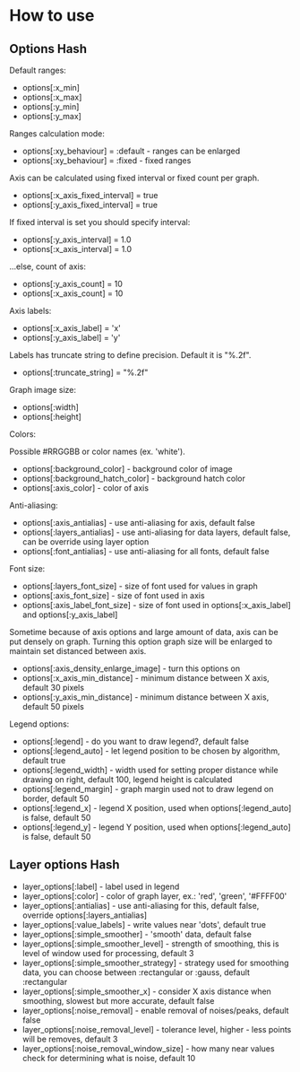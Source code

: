 How to use
==========



Options Hash
-------------

Default ranges:

* options[:x_min]
* options[:x_max]
* options[:y_min]
* options[:y_max]

Ranges calculation mode:

* options[:xy_behaviour] = :default - ranges can be enlarged
* options[:xy_behaviour] = :fixed - fixed ranges

Axis can be calculated using fixed interval or fixed count per graph.

* options[:x_axis_fixed_interval] = true
* options[:y_axis_fixed_interval] = true

If fixed interval is set you should specify interval:

* options[:y_axis_interval] = 1.0
* options[:x_axis_interval] = 1.0

...else, count of axis:

* options[:y_axis_count] = 10
* options[:x_axis_count] = 10

Axis labels:

* options[:x_axis_label] = 'x'
* options[:y_axis_label] = 'y'


Labels has truncate string to define precision. Default it is "%.2f".

* options[:truncate_string] = "%.2f"

Graph image size:

* options[:width]
* options[:height]

Colors:

Possible #RRGGBB or color names (ex. 'white').

* options[:background_color] - background color of image
* options[:background_hatch_color] - background hatch color
* options[:axis_color] - color of axis

Anti-aliasing:

* options[:axis_antialias] - use anti-aliasing for axis, default false
* options[:layers_antialias] - use anti-aliasing for data layers, default false, can be override using layer option
* options[:font_antialias] - use anti-aliasing for all fonts, default false

Font size:

* options[:layers_font_size] - size of font used for values in graph
* options[:axis_font_size] - size of font used in axis
* options[:axis_label_font_size] - size of font used in options[:x_axis_label] and options[:y_axis_label]

Sometime because of axis options and large amount of data, axis can be put densely on graph. Turning this option graph
size will be enlarged to maintain set distanced between axis.

* options[:axis_density_enlarge_image] - turn this options on
* options[:x_axis_min_distance] - minimum distance between X axis, default 30 pixels
* options[:y_axis_min_distance] - minimum distance between X axis, default 50 pixels

Legend options:

* options[:legend] - do you want to draw legend?, default false
* options[:legend_auto] - let legend position to be chosen by algorithm, default true
* options[:legend_width] - width used for setting proper distance while drawing on right, default 100, legend height is calculated
* options[:legend_margin] - graph margin used not to draw legend on border, default 50
* options[:legend_x] - legend X position, used when options[:legend_auto] is false, default 50
* options[:legend_y] - legend Y position, used when options[:legend_auto] is false, default 50


Layer options Hash
------------------

* layer_options[:label] - label used in legend
* layer_options[:color] - color of graph layer, ex.: 'red', 'green', '#FFFF00'
* layer_options[:antialias] - use anti-aliasing for this, default false, override options[:layers_antialias]
* layer_options[:value_labels] - write values near 'dots', default true
* layer_options[:simple_smoother] - 'smooth' data, default false
* layer_options[:simple_smoother_level] - strength of smoothing, this is level of window used for processing, default 3
* layer_options[:simple_smoother_strategy] - strategy used for smoothing data, you can choose between :rectangular or :gauss, default :rectangular
* layer_options[:simple_smoother_x] - consider X axis distance when smoothing, slowest but more accurate, default false
* layer_options[:noise_removal] - enable removal of noises/peaks, default false
* layer_options[:noise_removal_level] - tolerance level, higher - less points will be removes, default 3
* layer_options[:noise_removal_window_size] - how many near values check for determining what is noise, default 10
